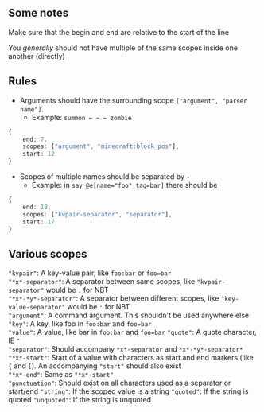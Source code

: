 
## Some notes

Make sure that the begin and end are relative to the start of the line
  
You *generally* should not have multiple of the same scopes inside one another (directly)

## Rules

* Arguments should have the surrounding scope `["argument", "parser name"]`.
    * Example: `summon ~ ~ ~ zombie`
```ts
{
    end: 7,
    scopes: ["argument", "minecraft:block_pos"],
    start: 12
}
```
* Scopes of multiple names should be separated by `-`
    * Example: in `say @e[name="foo",tag=bar]` there should be
```ts
{
    end: 18,
    scopes: ["kvpair-separator", "separator"],
    start: 17
}
```

## Various scopes
  
`"kvpair"`: A key-value pair, like `foo:bar` or `foo=bar`  
`"*x*-separator"`: A separator between same scopes, like `"kvpair-separator"` would be `,` for NBT  
`"*x*-*y*-separator"`: A separator between different scopes, like `"key-value-separator"` would be `:` for NBT  
`"argument"`: A command argument. This shouldn't be used anywhere else  
`"key"`: A key, like foo in `foo:bar` and `foo=bar`  
`"value"`: A value, like bar in `foo:bar` and `foo=bar` 
`"quote"`: A quote character, IE `"`  
`"separator"`: Should accompany `*x*-separator` and `*x*-*y*-separator*`  
`"*x*-start"`: Start of a value with characters as start and end markers (like `{` and `[`). An accompanying `"start"` should also exist  
`"*x*-end"`: Same as `"*x*-start"`  
`"punctuation"`: Should exist on all characters used as a separator or start/end
`"string"`: If the scoped value is a string
`"quoted"`: If the string is quoted
`"unquoted"`: If the string is unquoted
